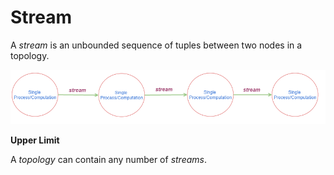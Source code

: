 # Stream

A *stream* is an unbounded sequence of tuples between two nodes in a topology.

![](_misc/Streams%20in%20a%20Topology.png)

**Upper Limit**

A *topology* can contain any number of *streams*.

